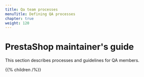 ```yaml
---
title: Qa team processes
menuTitle: Defining QA processes
chapter: true
weight: 120
---
```


# PrestaShop maintainer's guide

This section describes processes and guidelines for QA members.

{{% children /%}}
